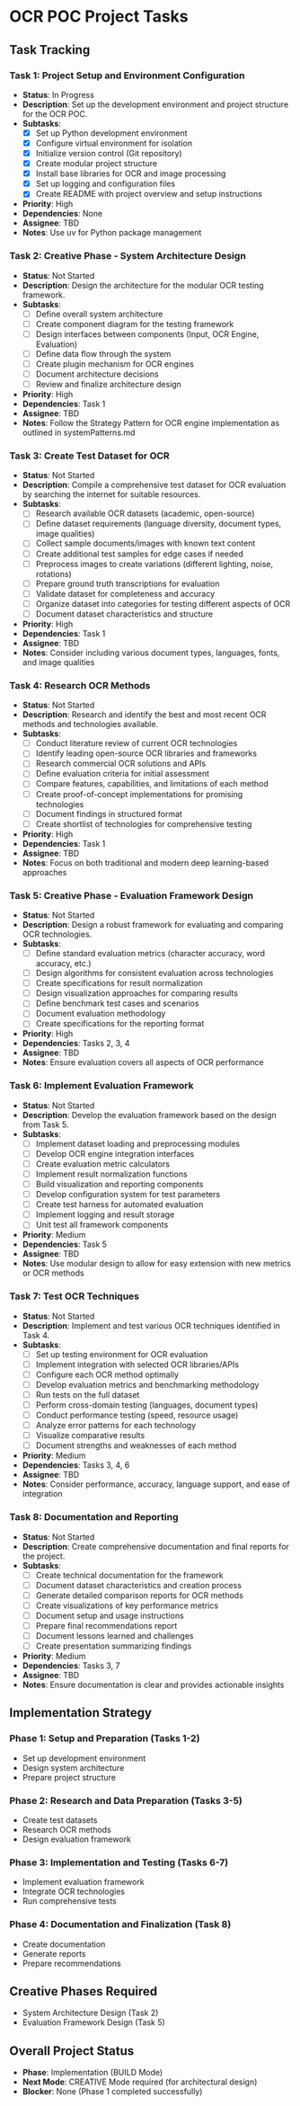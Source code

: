 # OCR POC Project Tasks

## Task Tracking

### Task 1: Project Setup and Environment Configuration
- **Status**: In Progress
- **Description**: Set up the development environment and project structure for the OCR POC.
- **Subtasks**:
  - [x] Set up Python development environment
  - [x] Configure virtual environment for isolation
  - [x] Initialize version control (Git repository)
  - [x] Create modular project structure
  - [x] Install base libraries for OCR and image processing
  - [x] Set up logging and configuration files
  - [x] Create README with project overview and setup instructions
- **Priority**: High
- **Dependencies**: None
- **Assignee**: TBD
- **Notes**: Use uv for Python package management

### Task 2: Creative Phase - System Architecture Design
- **Status**: Not Started
- **Description**: Design the architecture for the modular OCR testing framework.
- **Subtasks**:
  - [ ] Define overall system architecture
  - [ ] Create component diagram for the testing framework
  - [ ] Design interfaces between components (Input, OCR Engine, Evaluation)
  - [ ] Define data flow through the system
  - [ ] Create plugin mechanism for OCR engines
  - [ ] Document architecture decisions
  - [ ] Review and finalize architecture design
- **Priority**: High
- **Dependencies**: Task 1
- **Assignee**: TBD
- **Notes**: Follow the Strategy Pattern for OCR engine implementation as outlined in systemPatterns.md

### Task 3: Create Test Dataset for OCR
- **Status**: Not Started
- **Description**: Compile a comprehensive test dataset for OCR evaluation by searching the internet for suitable resources.
- **Subtasks**:
  - [ ] Research available OCR datasets (academic, open-source)
  - [ ] Define dataset requirements (language diversity, document types, image qualities)
  - [ ] Collect sample documents/images with known text content
  - [ ] Create additional test samples for edge cases if needed
  - [ ] Preprocess images to create variations (different lighting, noise, rotations)
  - [ ] Prepare ground truth transcriptions for evaluation
  - [ ] Validate dataset for completeness and accuracy
  - [ ] Organize dataset into categories for testing different aspects of OCR
  - [ ] Document dataset characteristics and structure
- **Priority**: High
- **Dependencies**: Task 1
- **Assignee**: TBD
- **Notes**: Consider including various document types, languages, fonts, and image qualities

### Task 4: Research OCR Methods
- **Status**: Not Started
- **Description**: Research and identify the best and most recent OCR methods and technologies available.
- **Subtasks**:
  - [ ] Conduct literature review of current OCR technologies
  - [ ] Identify leading open-source OCR libraries and frameworks
  - [ ] Research commercial OCR solutions and APIs
  - [ ] Define evaluation criteria for initial assessment
  - [ ] Compare features, capabilities, and limitations of each method
  - [ ] Create proof-of-concept implementations for promising technologies
  - [ ] Document findings in structured format
  - [ ] Create shortlist of technologies for comprehensive testing
- **Priority**: High
- **Dependencies**: Task 1
- **Assignee**: TBD
- **Notes**: Focus on both traditional and modern deep learning-based approaches

### Task 5: Creative Phase - Evaluation Framework Design
- **Status**: Not Started
- **Description**: Design a robust framework for evaluating and comparing OCR technologies.
- **Subtasks**:
  - [ ] Define standard evaluation metrics (character accuracy, word accuracy, etc.)
  - [ ] Design algorithms for consistent evaluation across technologies
  - [ ] Create specifications for result normalization
  - [ ] Design visualization approaches for comparing results
  - [ ] Define benchmark test cases and scenarios
  - [ ] Document evaluation methodology
  - [ ] Create specifications for the reporting format
- **Priority**: High
- **Dependencies**: Tasks 2, 3, 4
- **Assignee**: TBD
- **Notes**: Ensure evaluation covers all aspects of OCR performance

### Task 6: Implement Evaluation Framework
- **Status**: Not Started
- **Description**: Develop the evaluation framework based on the design from Task 5.
- **Subtasks**:
  - [ ] Implement dataset loading and preprocessing modules
  - [ ] Develop OCR engine integration interfaces
  - [ ] Create evaluation metric calculators
  - [ ] Implement result normalization functions
  - [ ] Build visualization and reporting components
  - [ ] Develop configuration system for test parameters
  - [ ] Create test harness for automated evaluation
  - [ ] Implement logging and result storage
  - [ ] Unit test all framework components
- **Priority**: Medium
- **Dependencies**: Task 5
- **Assignee**: TBD
- **Notes**: Use modular design to allow for easy extension with new metrics or OCR methods

### Task 7: Test OCR Techniques
- **Status**: Not Started
- **Description**: Implement and test various OCR techniques identified in Task 4.
- **Subtasks**:
  - [ ] Set up testing environment for OCR evaluation
  - [ ] Implement integration with selected OCR libraries/APIs
  - [ ] Configure each OCR method optimally
  - [ ] Develop evaluation metrics and benchmarking methodology
  - [ ] Run tests on the full dataset
  - [ ] Perform cross-domain testing (languages, document types)
  - [ ] Conduct performance testing (speed, resource usage)
  - [ ] Analyze error patterns for each technology
  - [ ] Visualize comparative results
  - [ ] Document strengths and weaknesses of each method
- **Priority**: Medium
- **Dependencies**: Tasks 3, 4, 6
- **Assignee**: TBD
- **Notes**: Consider performance, accuracy, language support, and ease of integration

### Task 8: Documentation and Reporting
- **Status**: Not Started
- **Description**: Create comprehensive documentation and final reports for the project.
- **Subtasks**:
  - [ ] Create technical documentation for the framework
  - [ ] Document dataset characteristics and creation process
  - [ ] Generate detailed comparison reports for OCR methods
  - [ ] Create visualizations of key performance metrics
  - [ ] Document setup and usage instructions
  - [ ] Prepare final recommendations report
  - [ ] Document lessons learned and challenges
  - [ ] Create presentation summarizing findings
- **Priority**: Medium
- **Dependencies**: Tasks 3, 7
- **Assignee**: TBD
- **Notes**: Ensure documentation is clear and provides actionable insights

## Implementation Strategy

### Phase 1: Setup and Preparation (Tasks 1-2)
- Set up development environment
- Design system architecture
- Prepare project structure

### Phase 2: Research and Data Preparation (Tasks 3-5)
- Create test datasets
- Research OCR methods
- Design evaluation framework

### Phase 3: Implementation and Testing (Tasks 6-7)
- Implement evaluation framework
- Integrate OCR technologies
- Run comprehensive tests

### Phase 4: Documentation and Finalization (Task 8)
- Create documentation
- Generate reports
- Prepare recommendations

## Creative Phases Required
- System Architecture Design (Task 2)
- Evaluation Framework Design (Task 5)

## Overall Project Status
- **Phase**: Implementation (BUILD Mode)
- **Next Mode**: CREATIVE Mode required (for architectural design)
- **Blocker**: None (Phase 1 completed successfully) 